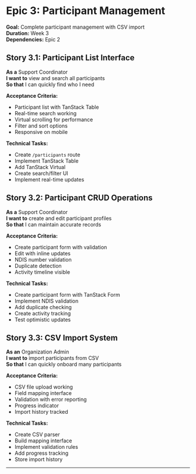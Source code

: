 # Epic 3: Participant Management
**Goal:** Complete participant management with CSV import  
**Duration:** Week 3  
**Dependencies:** Epic 2  

## Story 3.1: Participant List Interface
**As a** Support Coordinator  
**I want to** view and search all participants  
**So that** I can quickly find who I need  

**Acceptance Criteria:**
- Participant list with TanStack Table
- Real-time search working
- Virtual scrolling for performance
- Filter and sort options
- Responsive on mobile

**Technical Tasks:**
- Create `/participants` route
- Implement TanStack Table
- Add TanStack Virtual
- Create search/filter UI
- Implement real-time updates

## Story 3.2: Participant CRUD Operations
**As a** Support Coordinator  
**I want to** create and edit participant profiles  
**So that** I can maintain accurate records  

**Acceptance Criteria:**
- Create participant form with validation
- Edit with inline updates
- NDIS number validation
- Duplicate detection
- Activity timeline visible

**Technical Tasks:**
- Create participant form with TanStack Form
- Implement NDIS validation
- Add duplicate checking
- Create activity tracking
- Test optimistic updates

## Story 3.3: CSV Import System
**As an** Organization Admin  
**I want to** import participants from CSV  
**So that** I can quickly onboard many participants  

**Acceptance Criteria:**
- CSV file upload working
- Field mapping interface
- Validation with error reporting
- Progress indicator
- Import history tracked

**Technical Tasks:**
- Create CSV parser
- Build mapping interface
- Implement validation rules
- Add progress tracking
- Store import history

---
